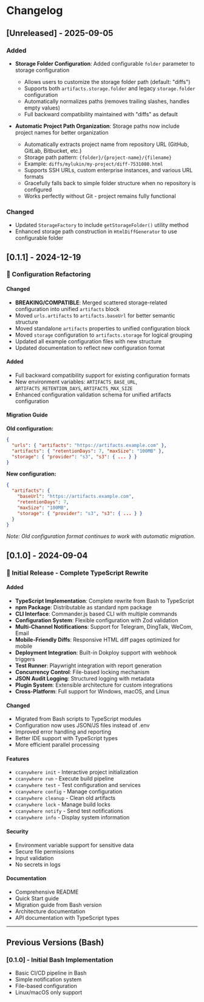 # Changelog

## [Unreleased] - 2025-09-05

### Added
- **Storage Folder Configuration**: Added configurable `folder` parameter to storage configuration
  - Allows users to customize the storage folder path (default: "diffs")
  - Supports both `artifacts.storage.folder` and legacy `storage.folder` configuration
  - Automatically normalizes paths (removes trailing slashes, handles empty values)
  - Full backward compatibility maintained with "diffs" as default

- **Automatic Project Path Organization**: Storage paths now include project names for better organization
  - Automatically extracts project name from repository URL (GitHub, GitLab, Bitbucket, etc.)
  - Storage path pattern: `{folder}/{project-name}/{filename}`
  - Example: `diffs/mylukin/my-project/diff-7531080.html`
  - Supports SSH URLs, custom enterprise instances, and various URL formats
  - Gracefully falls back to simple folder structure when no repository is configured
  - Works perfectly without Git - project remains fully functional

### Changed
- Updated `StorageFactory` to include `getStorageFolder()` utility method
- Enhanced storage path construction in `HtmlDiffGenerator` to use configurable folder

## [0.1.1] - 2024-12-19

### 🔧 Configuration Refactoring

#### Changed
- **BREAKING/COMPATIBLE**: Merged scattered storage-related configuration into unified `artifacts` block
- Moved `urls.artifacts` to `artifacts.baseUrl` for better semantic structure  
- Moved standalone `artifacts` properties to unified configuration block
- Moved `storage` configuration to `artifacts.storage` for logical grouping
- Updated all example configuration files with new structure
- Updated documentation to reflect new configuration format

#### Added
- Full backward compatibility support for existing configuration formats
- New environment variables: `ARTIFACTS_BASE_URL`, `ARTIFACTS_RETENTION_DAYS`, `ARTIFACTS_MAX_SIZE`
- Enhanced configuration validation schema for unified artifacts configuration

#### Migration Guide
**Old configuration:**
```json
{
  "urls": { "artifacts": "https://artifacts.example.com" },
  "artifacts": { "retentionDays": 7, "maxSize": "100MB" },
  "storage": { "provider": "s3", "s3": { ... } }
}
```

**New configuration:**
```json
{
  "artifacts": {
    "baseUrl": "https://artifacts.example.com",
    "retentionDays": 7,
    "maxSize": "100MB",
    "storage": { "provider": "s3", "s3": { ... } }
  }
}
```

*Note: Old configuration format continues to work with automatic migration.*

## [0.1.0] - 2024-09-04

### 🎉 Initial Release - Complete TypeScript Rewrite

#### Added
- **TypeScript Implementation**: Complete rewrite from Bash to TypeScript
- **npm Package**: Distributable as standard npm package
- **CLI Interface**: Commander.js based CLI with multiple commands
- **Configuration System**: Flexible configuration with Zod validation
- **Multi-Channel Notifications**: Support for Telegram, DingTalk, WeCom, Email
- **Mobile-Friendly Diffs**: Responsive HTML diff pages optimized for mobile
- **Deployment Integration**: Built-in Dokploy support with webhook triggers
- **Test Runner**: Playwright integration with report generation
- **Concurrency Control**: File-based locking mechanism
- **JSON Audit Logging**: Structured logging with metadata
- **Plugin System**: Extensible architecture for custom integrations
- **Cross-Platform**: Full support for Windows, macOS, and Linux

#### Changed
- Migrated from Bash scripts to TypeScript modules
- Configuration now uses JSON/JS files instead of .env
- Improved error handling and reporting
- Better IDE support with TypeScript types
- More efficient parallel processing

#### Features
- `ccanywhere init` - Interactive project initialization
- `ccanywhere run` - Execute build pipeline
- `ccanywhere test` - Test configuration and services
- `ccanywhere config` - Manage configuration
- `ccanywhere cleanup` - Clean old artifacts
- `ccanywhere lock` - Manage build locks
- `ccanywhere notify` - Send test notifications
- `ccanywhere info` - Display system information

#### Security
- Environment variable support for sensitive data
- Secure file permissions
- Input validation
- No secrets in logs

#### Documentation
- Comprehensive README
- Quick Start guide
- Migration guide from Bash version
- Architecture documentation
- API documentation with TypeScript types

---

## Previous Versions (Bash)

### [0.1.0] - Initial Bash Implementation
- Basic CI/CD pipeline in Bash
- Simple notification system
- File-based configuration
- Linux/macOS only support